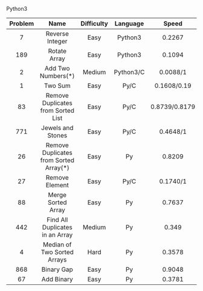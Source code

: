 Python3

|Problem|Name|Difficulty|Language|Speed|O()|
|:----:|:----:|:----:|:----:|:----:|:----:|
|7|Reverse Integer|Easy|Python3|0.2267|O(n)|
|189|Rotate Array|Easy|Python3|0.1094|O(n)|
|2|Add Two Numbers(*)|Medium|Python3/C|0.0088/1|O(max(n, m))|
|1|Two Sum|Easy|Py/C|0.1608/0.19|O(n^2)/O(n)|
|83|Remove Duplicates from Sorted List|Easy|Py/C|0.8739/0.8179|O(n)|
|771|Jewels and Stones|Easy|Py/C|0.4648/1|O(len(J))/O(len(J)xlen(S))|
|26|Remove Duplicates from Sorted Array(*)|Easy|Py|0.8209|O(len(nums))|
|27|Remove Element|Easy|Py/C|0.1740/1|O(len(nums)))|
|88|Merge Sorted Array|Easy|Py|0.7637|O(3)|
|442|Find All Duplicates in an Array|Medium|Py|0.349|O(n)|
|4|Median of Two Sorted Arrays|Hard|Py|0.3578|O(3)|
|868|Binary Gap|Easy|Py|0.9048|O(n)|
|67|Add Binary|Easy|Py|0.3781|O(1)|